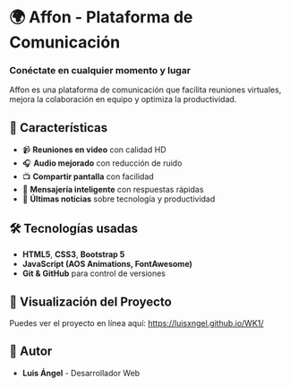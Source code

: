 # 🌍 Affon - Plataforma de Comunicación
### Conéctate en cualquier momento y lugar  

Affon es una plataforma de comunicación que facilita reuniones virtuales, mejora la colaboración en equipo y optimiza la productividad.  

## 🚀 Características
- 📹 **Reuniones en video** con calidad HD
- 🎧 **Audio mejorado** con reducción de ruido  
- 📺 **Compartir pantalla** con facilidad  
- 💬 **Mensajería inteligente** con respuestas rápidas  
- 📢 **Últimas noticias** sobre tecnología y productividad  

## 🛠️ Tecnologías usadas
- **HTML5**, **CSS3**, **Bootstrap 5**
- **JavaScript (AOS Animations, FontAwesome)**
- **Git & GitHub** para control de versiones

## 📡 Visualización del Proyecto
Puedes ver el proyecto en línea aquí: https://luisxngel.github.io/WK1/

## 👤 Autor
- **Luis Ángel** - Desarrollador Web  
